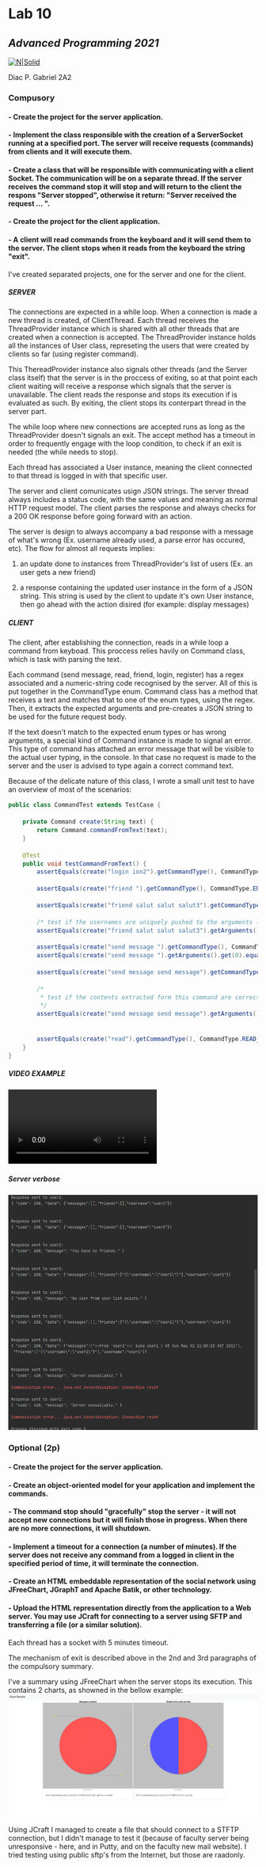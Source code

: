 
# Lab 10
## _Advanced Programming 2021_
[![N|Solid](https://plati-taxe.uaic.ro/img/logo-retina1.png)](https://www.info.uaic.ro/)

Diac P. Gabriel
2A2

### Compusory

#### - Create the project for the server application.
#### - Implement the class responsible with the creation of a ServerSocket running at a specified port. The server will receive requests (commands) from clients and it will execute them.
#### - Create a class that will be responsible with communicating with a client Socket. The communication will be on a separate thread. If the server receives the command stop it will stop and will return to the client the respons "Server stopped", otherwise it return: "Server received the request ... ".
#### - Create the project for the client application.
#### - A client will read commands from the keyboard and it will send them to the server. The client stops when it reads from the keyboard the string "exit".


   I've created separated projects, one for the server and one for the client. 
##### SERVER 
   The connections are expected in a while loop. When a connection is made a new thread is created, of ClientThread. Each thread receives the ThreadProvider instance which is shared with all other threads that are created when a connection is accepted. The ThreadProvider instance holds all the instances of User class, represeting the users that were created by clients so far (using register command). 
   
This ThereadProvider instance also signals other threads (and the Server class itself) that the server is in the proccess of exiting, so at that point each client waiting will receive a response which signals that the server is unavailable. The client reads the response and stops its execution if is evaluated as such. By  exiting, the client stops its conterpart thread in the server part. 

The while loop where new connections are accepted runs as long as the ThreadProvider doesn't signals an exit. The accept method has a timeout in order to frequently engage with the loop condition, to check if an exit is needed (the while needs to stop).

Each thread has associated a User instance, meaning the client connected to that thread is logged in with that specific user. 

The server and client comunicates usign JSON strings. The server thread always includes a status code, with the same values and meaning as normal HTTP request model. The client parses the response and always checks for a 200 OK response before going forward with an action. 

The server is design to always accompany a bad response with a message of what's wrong (Ex. username already used, a parse error has occured, etc). 
The flow for almost all requests implies:

  1. an update done to instances from ThreadProvider's list of users (Ex. an user gets a new friend) 
  
  3. a response containing the updated user instance in the form of a JSON string. This string is used by the client to update it's own User instance, then go ahead with the action disired (for example: display messages)
 
##### CLIENT
The client, after establishing the connection, reads in a while loop a command from keyboad. This proccess relies havily on Command class, which is task with parsing the text.

Each command (send message, read, friend, login, register) has a regex associated and a numeric-string code recognised by the server. All of this is put together in the CommandType enum. 
Command class has a method that receives a text and matches that to one of the enum types, using the regex. Then, it extracts the expected arguments and pre-creates a JSON string to be used for the future request body.

If the text doesn't match to the expected enum types or has wrong arguments, a special kind of Command instance is made to signal an error. 
This type of command has attached an error message that will be visible to the actual user typing, in the console. In that case no request is made to the server and the user is advised to type again a correct command text.

Because of the delicate nature of this class, I wrote a small unit test to have an overview of most of the scenarios:

````java
public class CommandTest extends TestCase {

    private Command create(String text) {
        return Command.commandFromText(text);
    }

    @Test
    public void testCommandFromText() {
        assertEquals(create("login ion2").getCommandType(), CommandType.LOGIN);

        assertEquals(create("friend ").getCommandType(), CommandType.ERROR);

        assertEquals(create("friend salut salut salut3").getCommandType(), CommandType.SEND_FRIEND_REQUEST);

        /* test if the usernames are uniquely pushed to the arguments list ('salut' must occur just once) */
        assertEquals(create("friend salut salut salut3").getArguments().size(), 2);

        assertEquals(create("send message ").getCommandType(), CommandType.ERROR);
        assertEquals(create("send message ").getArguments().get(0).equals("Empty message not permitted"), true);

        assertEquals(create("send message send message").getCommandType(), CommandType.SEND_MESSAGE_TO_FRIENDS);

        /*
         * test if the contents extracted form this command are correct ("send message send message" -> the content of the message should be 'send message')
         */
        assertEquals(create("send message send message").getArguments().get(0).equals("send message"), true);


        assertEquals(create("read").getCommandType(), CommandType.READ_MESSAGES);
    }
}
````

##### VIDEO EXAMPLE 

![exemple-console.mp4](https://github.com/gabidiac11/programare-avansata/blob/main/PA_10/exemple-console.mp4)

##### Server verbose
[![N|Solid](https://github.com/gabidiac11/programare-avansata/blob/main/PA_10/server-output.PNG)](https://github.com/gabidiac11/programare-avansata/blob/main/PA_10/server-output.PNG)

### Optional (2p)

#### - Create the project for the server application.
#### - Create an object-oriented model for your application and implement the commands.
#### - The command stop should "gracefully" stop the server - it will not accept new connections but it will finish those in progress. When there are no more connections, it will shutdown.
#### - Implement a timeout for a connection (a number of minutes). If the server does not receive any command from a logged in client in the specified period of time, it will terminate the connection.
#### - Create an HTML embeddable representation of the social network using JFreeChart, JGraphT and Apache Batik, or other technology.
#### - Upload the HTML representation directly from the application to a Web server. You may use JCraft for connecting to a server using SFTP and transferring a file (or a similar solution).

Each thread has a socket with 5 minutes timeout. 

The mechanism of exit is described above in the 2nd and 3rd paragraphs of the compulsory summary.

I've a summary using JFreeChart when the server stops its execution. This contains 2 charts, as showned in the bellow example:
[![N|Solid](https://github.com/gabidiac11/programare-avansata/blob/main/PA_10/server-char-output.png)](https://github.com/gabidiac11/programare-avansata/blob/main/PA_10/server-char-output.png)

Using JCraft I managed to create a file that should connect to a STFTP connection, but I didn't manage to test it (because of faculty server being unresponsive - here, and in Putty, and on the faculty new mail website). I tried testing using public sftp's from the Internet, but those are raadonly.


